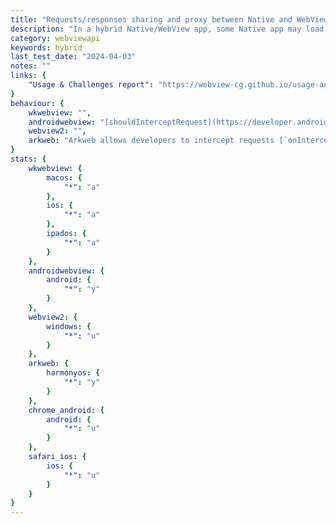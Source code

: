 ```yaml
---
title: "Requests/responses sharing and proxy between Native and WebView"
description: "In a hybrid Native/WebView app, some Native app may load first-party website or third-party website through WebView. So, the Native app and the WebView may make the exact same calls in first-party business, or Native app handles the resource request on behalf of WebView and the corresponding response data returned to WebView can even be different with what is received by Native from the backend server. Also, not all requests want to be proxied through Native, WebView user want to proxy a small number of requests locally to load offline resources."
category: webviewapi
keywords: hybrid
last_test_date: "2024-04-03"
notes: ""
links: {
    "Usage & Challenges report": "https://webview-cg.github.io/usage-and-challenges/#requests-responses-sharing-and-proxy-between-native-and-webview",
}
behaviour: {
    wkwebview: "",
    androidwebview: "[shouldInterceptRequest](https://developer.android.com/reference/android/webkit/WebViewClient#shouldInterceptRequest(android.webkit.WebView,%20android.webkit.WebResourceRequest)) in Android WebView provides developers with optional network interception capability. ",
    webview2: "",
    arkweb: "Arkweb allows developers to intercept requests [`onInterceptRequest`](https://developer.huawei.com/consumer/en/doc/harmonyos-references-V5/ts-basic-components-web-V5#oninterceptrequest9), and management of [custom URL schemes](https://developer.huawei.com/consumer/en/doc/harmonyos-references-V5/js-apis-webview-V5#setwebschemehandler12)."
}
stats: {
    wkwebview: {
        macos: {
            "*": "a"
        },
        ios: {
            "*": "a"
        },
        ipados: {
            "*": "a"
        }
    },
    androidwebview: {
        android: {
            "*": "y"
        }
    },
    webview2: {
        windows: {
            "*": "u"
        }
    },
    arkweb: {
        harmonyos: {
            "*": "y"
        }
    },    
    chrome_android: {
        android: {
            "*": "u"
        }
    },
    safari_ios: {
        ios: {
            "*": "u"
        }
    }
}
---
```

